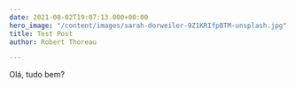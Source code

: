 ```yaml
---
date: 2021-08-02T19:07:13.000+00:00
hero_image: "/content/images/sarah-dorweiler-9Z1KRIfpBTM-unsplash.jpg"
title: Test Post
author: Robert Thoreau

---
```

Olá, tudo bem?
